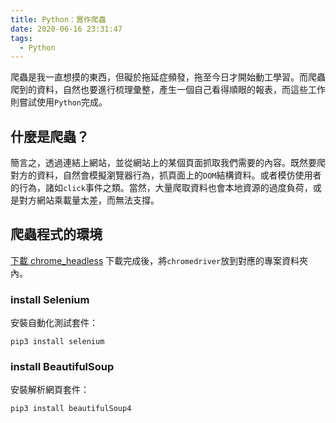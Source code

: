 ```yaml
---
title: Python：實作爬蟲
date: 2020-06-16 23:31:47
tags:
  - Python
---
```

爬蟲是我一直想摸的東西，但礙於拖延症頻發，拖至今日才開始動工學習。而爬蟲爬到的資料，自然也要進行梳理彙整，產生一個自己看得順眼的報表，而這些工作則嘗試使用`Python`完成。
<!--more-->
## 什麼是爬蟲？
簡言之，透過連結上網站，並從網站上的某個頁面抓取我們需要的內容。既然要爬對方的資料，自然會模擬瀏覽器行為，抓頁面上的`DOM`結構資料。或者模仿使用者的行為，諸如`click`事件之類。當然，大量爬取資料也會本地資源的過度負荷，或是對方網站乘載量太差，而無法支撐。

## 爬蟲程式的環境
[下載 chrome_headless](https://sites.google.com/a/chromium.org/chromedriver/downloads)
下載完成後，將`chromedriver`放到對應的專案資料夾內。

### install Selenium
安裝自動化測試套件：
```
pip3 install selenium
```

### install BeautifulSoup
安裝解析網頁套件：
```
pip3 install beautifulSoup4
```